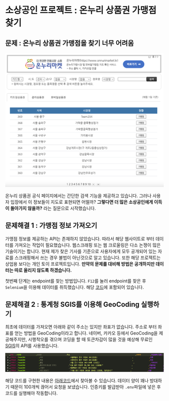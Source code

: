 # 소상공인 프로젝트 : 온누리 상품권 가맹점 찾기

## 문제 : 온누리 상품권 가맹점을 찾기 너무 어려움

![온누리 상품권 가맹점 공식 홈페이지](./imgs/onnuri_web.png)

온누리 상품권 공식 페이지에서는 간단한 검색 기능을 제공하고 있습니다. 그러나 사용자 입장에서 이 정보들이 지도로 표현되면 어떨까? **그렇다면 더 많은 소상공인에게 이득이 돌아가지 않을까?** 라는 질문으로 시작했습니다.

## 문제해결 1 : 가맹점 정보 가져오기
가맹점 정보를 제공하는 API는 존재하지 않았습니다. 따라서 해당 웹사이트로 부터 데이터를 가져오는 작업이 필요했습니다. 웹스크래핑 또는 웹 크로울링은 다소 논쟁이 많은 기술이기는 합니다. 현재 제가 찾은 기사를 기준으로 사용자에게 모두 공개되어 있는 자료를 스크래핑해서 쓰는 경우 불법이 아닌것으로 알고 있습니다. 또한 해당 프로젝트는 상업용 보다는 개인 토이 프로젝트입니다. **만약의 문제를 대비해 방법은 공개하지만 데이터는 따로 올리지 않도록 하겠습니다.**

첫번째 단계는 endpoint를 찾는 방법입니다. `F12`를 눌러 endpoint를 찾은 후 `Selenium`을 이용해 데이터를 취득했습니다. 해당 [코드](./01_traditional_market_to_pkl.py)에 포함되어 있습니다.


## 문제해결 2 : 통계청 SGIS를 이용해 GeoCoding 실행하기
최초에 데이터를 가져오면 아래와 같이 주소는 있지만 좌표가 없습니다. 주소로 부터 좌표를 얻는 방법을 GeoCoding이라고 합니다. 네이버, 카카오 등에서 GeoCoding을 제공해주지만, 시행착오를 겪으며 코딩을 할 때 토큰차감이 많을 것을 예상해 무료인 [SGIS](https://sgis.kostat.go.kr/developer/html/main.html)의 API를 사용했습니다. 

![크로울링 직후 데이터](./imgs/data_Before.png)

해당 코드를 구현한 내용은 [아래코드](./02_read_pkl_and_save_data.py)에서 찾아볼 수 있습니다. 데이터 양이 꽤나 방대하기 때문이 100개씩 끊어서 요청을 보냈습니다. 인증키를 발급받아 `.env`파일에 넣은 후 코드를 실행해야 작동합니다.